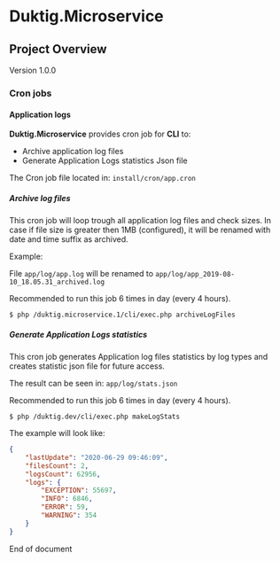 # Duktig.Microservice
## Project Overview

Version 1.0.0

### Cron jobs

#### Application logs

**Duktig.Microservice** provides cron job for **CLI** to:

- Archive application log files
- Generate Application Logs statistics Json file
 
The Cron job file located in: `install/cron/app.cron`

##### Archive log files 

This cron job will loop trough all application log files and check sizes. 
In case if file size is greater then 1MB (configured), it will be renamed with date and time suffix as archived.    

Example:

File `app/log/app.log` will be renamed to `app/log/app_2019-08-10_18.05.31_archived.log`

Recommended to run this job 6 times in day (every 4 hours).

    $ php /duktig.microservice.1/cli/exec.php archiveLogFiles

##### Generate Application Logs statistics

This cron job generates Application log files statistics by log types and creates statistic json file for future access. 

The result can be seen in: `app/log/stats.json`

Recommended to run this job 6 times in day (every 4 hours).

    $ php /duktig.dev/cli/exec.php makeLogStats

The example will look like:

```json
{
    "lastUpdate": "2020-06-29 09:46:09",
    "filesCount": 2,
    "logsCount": 62956,
    "logs": {
        "EXCEPTION": 55697,
        "INFO": 6846,
        "ERROR": 59,
        "WARNING": 354
    }
}
```

End of document
